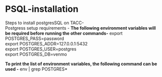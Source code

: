 # PSQL-installation
Steps to install postgresSQL on TACC-\
Postgress setup requirements -
**The following environment variables will be required before running the other commands-**
export POSTGRES_PASS=password \
export POSTGRES_ADDR=127.0.0.1:5432\
export POSTGRES_USER=postgres\
export POSTGRES_DB=venmo

**To print the list of environment variables, the following command can be used -**
env | grep POSTGRES*



